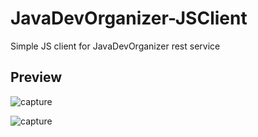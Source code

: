# JavaDevOrganizer-JSClient
Simple JS client for JavaDevOrganizer rest service

## Preview
![capture](https://user-images.githubusercontent.com/31374669/39967089-17313e50-56b6-11e8-8887-68ea88f48f5b.JPG)

![capture](https://user-images.githubusercontent.com/31374669/40444411-a3e33496-5ec9-11e8-95fd-451cca728cef.JPG)

